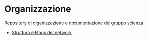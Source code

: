 # Organizzazione
Repository di organizzazione e documentazione del gruppo scienza

- [Struttura e Ethos del network](StrutturaNetwork.md)
